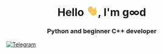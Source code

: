 <h1 align="center">Hello <img src="./src/hello.gif" width="30px">, I'm g∞d</h1>
<h3 align="center">Python and beginner C++ developer</h3>

[![Telegram][telegram-shield]][telegram-url]

[telegram-shield]: https://img.shields.io/badge/-Telegram-0088CC?style=for-the-badge&logo=telegram&logoColor=white
[telegram-url]: https://t.me/goodhumman
